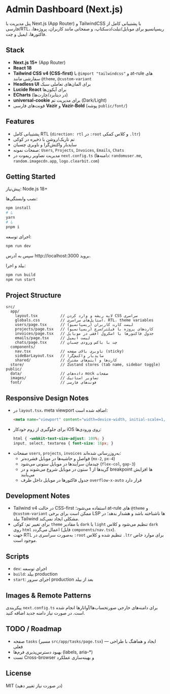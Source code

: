 # Admin Dashboard (Next.js)

پنل مدیریت با Next.js (App Router) و TailwindCSS با پشتیبانی کامل از فارسی/RTL، ریسپانسیو برای موبایل/تبلت/دسکتاپ، و صفحاتی مانند کاربران، پروژه‌ها، فاکتورها، ایمیل و چت.

## Stack
- **Next.js 15+** (App Router)
- **React 18**
- **Tailwind CSS v4 (CSS-first)** با `@import "tailwindcss"` و at-rule های سفارشی مانند `@theme`, `@custom-variant`
- **Headless UI** برای المان‌های تعاملی سبک
- **Lucide React** برای آیکون‌ها
- **ECharts** (در دیتابرد/چارت‌ها)
- **universal-cookie** برای مدیریت تم (Dark/Light)
- فونت‌های فارسی **Vazir** و **Vazir-Bold** (پوشه `public/font/`)

## Features
- پشتیبانی کامل RTL (`direction: rtl` در `:root` و کلاس کمکی `.ltr`)
- تم تاریک/روشن با ذخیره در کوکی
- سایدبار واکنش‌گرا و ناوبری چسبان
- صفحات نمونه: `Users`, `Projects`, `Invoices`, `Emails`, `Chats`
- مدیریت تصاویر ریموت در `next.config.ts` (دامنه‌ها: `randomuser.me`, `random.imagecdn.app`, `logo.clearbit.com`)

## Getting Started

پیش‌نیاز: Node.js 18+

نصب وابستگی‌ها:
```bash
npm install
# یا
yarn
# یا
pnpm i
```

اجرای توسعه:
```bash
npm run dev
```
سپس به آدرس http://localhost:3000 بروید.

بیلد و اجرا:
```bash
npm run build
npm run start
```

## Project Structure
```
src/
  app/
    layout.tsx          // لایه ریشه و وارد کردن CSS سراسری
    globals.css         // استایل‌های سراسری، RTL، theme variables
    users/page.tsx      // لیست کارت کاربران (ریسپانسیو)
    projects/page.tsx   // کارت‌های پروژه با فیلتر/سرچ (ریسپانسیو)
    invoices/page.tsx   // جدول فاکتورها با اسکرول افقی در موبایل
    emails/page.tsx     // لیست ایمیل
    chats/page.tsx      // چت با باکس ورودی چسبان
  components/
    nav.tsx             // ناوبری بالای صفحه (sticky)
    sideBarLayout.tsx   // سایدبار واکنش‌گرا
    shared/             // کارت‌ها و آیتم‌های مشترک
  store/                // Zustand stores (tab name, sidebar toggle)
public/
  data/                 // داده‌های mock صفحات
  images/               // تصاویر استاتیک
  font/                 // فونت‌های فارسی
```

## Responsive Design Notes
- در `layout.tsx`، meta viewport اضافه شده است:
  ```html
  <meta name="viewport" content="width=device-width, initial-scale=1, viewport-fit=cover" />
  ```
- برای جلوگیری از زوم خودکار iOS روی ورودی‌ها:
  ```css
  html { -webkit-text-size-adjust: 100%; }
  input, select, textarea { font-size: 16px; }
  ```
- صفحات `users`, `projects`, `invoices` به‌روزرسانی شده‌اند:
  - فواصل و حاشیه‌ها در موبایل فشرده‌تر (`mx-2`, `px-4`)
  - چیدمان سرآیندها در موبایل ستونی می‌شود (`flex-col`, `gap-3`)
  - گریدها از 1 ستون در موبایل شروع می‌شوند و در breakpoint ها افزایش می‌یابند
  - جدول فاکتورها در موبایل داخل ظرف `overflow-x-auto` قرار دارد

## Development Notes
- Tailwind v4 در حالت CSS-first استفاده می‌شود؛ at-rule های `@theme` و `@custom-variant` ممکن است برای برخی LSP ها ناشناخته باشد و هشدار بدهد؛ در بیلد Tailwind مشکلی ایجاد نمی‌کند.
- برای تغییر تم: کوکی `theme` با مقادیر `dark` یا `light` تنظیم می‌شود و کلاس `dark` روی `html` اعمال می‌گردد (فایل `components/nav.tsx`).
- جهت RTL به‌صورت سراسری در `:root` تنظیم شده و کلاس `.ltr` برای موارد خاص موجود است.

## Scripts
- `dev`: اجرای توسعه
- `build`: بیلد production
- `start`: اجرای سرور production بعد از بیلد

## Images & Remote Patterns
پیکربندی `next.config.ts` برای دامنه‌های خارجی صورتحساب‌ها/آواتارها انجام شده است. در صورت نیاز دامنه جدید اضافه کنید.

## TODO / Roadmap
- صفحه `tasks` (مسیر `src/app/tasks/page.tsx`) — ایجاد و هماهنگ با طراحی فعلی
- بهبود دسترس‌پذیری فرم‌ها (labels, aria-*)
- تست Cross-browser و بهینه‌سازی عملکرد

## License
MIT (در صورت نیاز تغییر دهید)
